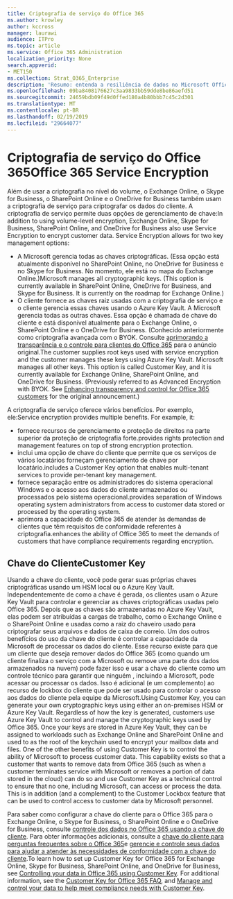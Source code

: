 ```yaml
---
title: Criptografia de serviço do Office 365
ms.author: krowley
author: kccross
manager: laurawi
audience: ITPro
ms.topic: article
ms.service: Office 365 Administration
localization_priority: None
search.appverid:
- MET150
ms.collection: Strat_O365_Enterprise
description: 'Resumo: entenda a resiliência de dados no Microsoft Office 365.'
ms.openlocfilehash: 09ba8408176627c3aa9833bb59dde8be86aefd51
ms.sourcegitcommit: 24659bdb09f49d0ffed180a4b80bbb7c45c2d301
ms.translationtype: MT
ms.contentlocale: pt-BR
ms.lasthandoff: 02/19/2019
ms.locfileid: "29664077"
---
```

# <a name="office-365-service-encryption"></a><span data-ttu-id="f235b-103">Criptografia de serviço do Office 365</span><span class="sxs-lookup"><span data-stu-id="f235b-103">Office 365 Service Encryption</span></span>

<span data-ttu-id="f235b-p101">Além de usar a criptografia no nível do volume, o Exchange Online, o Skype for Business, o SharePoint Online e o OneDrive for Business também usam a criptografia de serviço para criptografar os dados do cliente. A criptografia de serviço permite duas opções de gerenciamento de chave:</span><span class="sxs-lookup"><span data-stu-id="f235b-p101">In addition to using volume-level encryption, Exchange Online, Skype for Business, SharePoint Online, and OneDrive for Business also use Service Encryption to encrypt customer data. Service Encryption allows for two key management options:</span></span>
- <span data-ttu-id="f235b-p102">A Microsoft gerencia todas as chaves criptográficas. (Essa opção está atualmente disponível no SharePoint Online, no OneDrive for Business e no Skype for Business. No momento, ele está no mapa do Exchange Online.)</span><span class="sxs-lookup"><span data-stu-id="f235b-p102">Microsoft manages all cryptographic keys. (This option is currently available in SharePoint Online, OneDrive for Business, and Skype for Business. It is currently on the roadmap for Exchange Online.)</span></span>
- <span data-ttu-id="f235b-p103">O cliente fornece as chaves raiz usadas com a criptografia de serviço e o cliente gerencia essas chaves usando o Azure Key Vault. A Microsoft gerencia todas as outras chaves. Essa opção é chamada de chave do cliente e está disponível atualmente para o Exchange Online, o SharePoint Online e o OneDrive for Business. (Conhecido anteriormente como criptografia avançada com o BYOK. Consulte [aprimorando a transparência e o controle para clientes do Office 365](http://blogs.office.com/2015/04/21/enhancing-transparency-and-control-for-office-365-customers/) para o anúncio original.</span><span class="sxs-lookup"><span data-stu-id="f235b-p103">The customer supplies root keys used with service encryption and the customer manages these keys using Azure Key Vault. Microsoft manages all other keys. This option is called Customer Key, and it is currently available for Exchange Online, SharePoint Online, and OneDrive for Business. (Previously referred to as Advanced Encryption with BYOK. See [Enhancing transparency and control for Office 365 customers](http://blogs.office.com/2015/04/21/enhancing-transparency-and-control-for-office-365-customers/) for the original announcement.)</span></span>

<span data-ttu-id="f235b-p104">A criptografia de serviço oferece vários benefícios. Por exemplo, ele:</span><span class="sxs-lookup"><span data-stu-id="f235b-p104">Service encryption provides multiple benefits. For example, it:</span></span>
- <span data-ttu-id="f235b-116">fornece recursos de gerenciamento e proteção de direitos na parte superior da proteção de criptografia forte.</span><span class="sxs-lookup"><span data-stu-id="f235b-116">provides rights protection and management features on top of strong encryption protection.</span></span>
- <span data-ttu-id="f235b-117">inclui uma opção de chave do cliente que permite que os serviços de vários locatários forneçam gerenciamento de chave por locatário.</span><span class="sxs-lookup"><span data-stu-id="f235b-117">includes a Customer Key option that enables multi-tenant services to provide per-tenant key management.</span></span>
- <span data-ttu-id="f235b-118">fornece separação entre os administradores do sistema operacional Windows e o acesso aos dados do cliente armazenados ou processados pelo sistema operacional.</span><span class="sxs-lookup"><span data-stu-id="f235b-118">provides separation of Windows operating system administrators from access to customer data stored or processed by the operating system.</span></span>
- <span data-ttu-id="f235b-119">aprimora a capacidade do Office 365 de atender às demandas de clientes que têm requisitos de conformidade referentes à criptografia.</span><span class="sxs-lookup"><span data-stu-id="f235b-119">enhances the ability of Office 365 to meet the demands of customers that have compliance requirements regarding encryption.</span></span>

## <a name="customer-key"></a><span data-ttu-id="f235b-120">Chave do Cliente</span><span class="sxs-lookup"><span data-stu-id="f235b-120">Customer Key</span></span>
<span data-ttu-id="f235b-p105">Usando a chave do cliente, você pode gerar suas próprias chaves criptográficas usando um HSM local ou o Azure Key Vault. Independentemente de como a chave é gerada, os clientes usam o Azure Key Vault para controlar e gerenciar as chaves criptográficas usadas pelo Office 365. Depois que as chaves são armazenadas no Azure Key Vault, elas podem ser atribuídas a cargas de trabalho, como o Exchange Online e o SharePoint Online e usadas como a raiz do chaveiro usado para criptografar seus arquivos e dados de caixa de correio. Um dos outros benefícios do uso da chave do cliente é controlar a capacidade da Microsoft de processar os dados do cliente. Esse recurso existe para que um cliente que deseja remover dados do Office 365 (como quando um cliente finaliza o serviço com a Microsoft ou remove uma parte dos dados armazenados na nuvem) pode fazer isso e usar a chave do cliente como um controle técnico para garantir que ninguém , incluindo a Microsoft, pode acessar ou processar os dados. Isso é adicional (e um complemento) ao recurso de lockbox do cliente que pode ser usado para controlar o acesso aos dados do cliente pela equipe da Microsoft.</span><span class="sxs-lookup"><span data-stu-id="f235b-p105">Using Customer Key, you can generate your own cryptographic keys using either an on-premises HSM or Azure Key Vault. Regardless of how the key is generated, customers use Azure Key Vault to control and manage the cryptographic keys used by Office 365. Once your keys are stored in Azure Key Vault, they can be assigned to workloads such as Exchange Online and SharePoint Online and used to as the root of the keychain used to encrypt your mailbox data and files. One of the other benefits of using Customer Key is to control the ability of Microsoft to process customer data. This capability exists so that a customer that wants to remove data from Office 365 (such as when a customer terminates service with Microsoft or removes a portion of data stored in the cloud) can do so and use Customer Key as a technical control to ensure that no one, including Microsoft, can access or process the data. This is in addition (and a complement) to the Customer Lockbox feature that can be used to control access to customer data by Microsoft personnel.</span></span>

<span data-ttu-id="f235b-p106">Para saber como configurar a chave do cliente para o Office 365 para o Exchange Online, o Skype for Business, o SharePoint Online e o OneDrive for Business, consulte [controle dos dados no Office 365 usando a chave do cliente](https://support.office.com/article/Controlling-your-data-in-Office-365-using-Customer-Key-f2cd475a-e592-46cf-80a3-1bfb0fa17697). Para obter informações adicionais, consulte a [chave do cliente para perguntas frequentes sobre o Office 365](https://support.office.com/article/Customer-Key-for-Office-365-FAQ-41ae293a-bd5c-4083-acd8-e1a2b4329da6)e [gerencie e controle seus dados para ajudar a atender às necessidades de conformidade com a chave do cliente](https://techcommunity.microsoft.com/t5/Microsoft-Ignite-Content-2017/Manage-and-control-your-data-to-help-meet-compliance-needs-with/td-p/117580).</span><span class="sxs-lookup"><span data-stu-id="f235b-p106">To learn how to set up Customer Key for Office 365 for Exchange Online, Skype for Business, SharePoint Online, and OneDrive for Business, see [Controlling your data in Office 365 using Customer Key](https://support.office.com/article/Controlling-your-data-in-Office-365-using-Customer-Key-f2cd475a-e592-46cf-80a3-1bfb0fa17697). For additional information, see the [Customer Key for Office 365 FAQ](https://support.office.com/article/Customer-Key-for-Office-365-FAQ-41ae293a-bd5c-4083-acd8-e1a2b4329da6), and [Manage and control your data to help meet compliance needs with Customer Key](https://techcommunity.microsoft.com/t5/Microsoft-Ignite-Content-2017/Manage-and-control-your-data-to-help-meet-compliance-needs-with/td-p/117580).</span></span>
